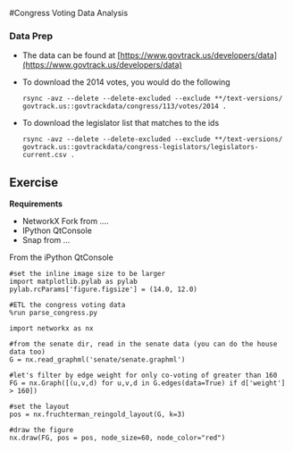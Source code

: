 
#Congress Voting Data Analysis


### Data Prep

- The data can be found at [https://www.govtrack.us/developers/data](https://www.govtrack.us/developers/data)
- To download the 2014 votes, you would do the following
	
	`rsync -avz --delete --delete-excluded --exclude **/text-versions/ govtrack.us::govtrackdata/congress/113/votes/2014 .`
- To download the legislator list that matches to the ids
	
	`rsync -avz --delete --delete-excluded --exclude **/text-versions/ govtrack.us::govtrackdata/congress-legislators/legislators-current.csv .`



## Exercise

__Requirements__

- NetworkX Fork from ....
- IPython QtConsole
- Snap from ...



From the iPython QtConsole 

	#set the inline image size to be larger
 	import matplotlib.pylab as pylab
 	pylab.rcParams['figure.figsize'] = (14.0, 12.0)

	#ETL the congress voting data
	%run parse_congress.py
	
	import networkx as nx
	
	#from the senate dir, read in the senate data (you can do the house data too)
	G = nx.read_graphml('senate/senate.graphml')
	
	#let's filter by edge weight for only co-voting of greater than 160
 	FG = nx.Graph([(u,v,d) for u,v,d in G.edges(data=True) if d['weight'] > 160])
	
	#set the layout
	pos = nx.fruchterman_reingold_layout(G, k=3)
	
	#draw the figure
	nx.draw(FG, pos = pos, node_size=60, node_color="red")




